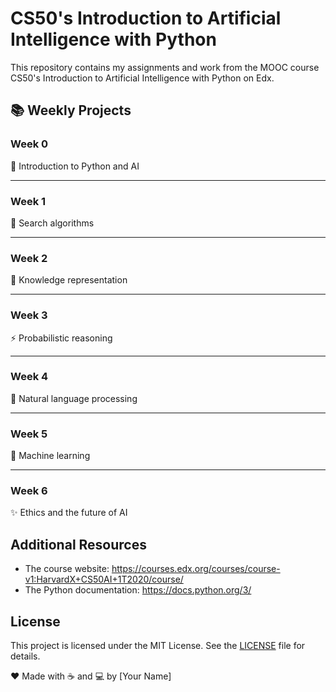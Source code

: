 # CS50's Introduction to Artificial Intelligence with Python

This repository contains my assignments and work from the MOOC course CS50's Introduction to Artificial Intelligence with Python on Edx.

## 📚 Weekly Projects

### Week 0

:rocket: Introduction to Python and AI

---

### Week 1

:robot: Search algorithms

---

### Week 2

:thinking: Knowledge representation

---

### Week 3

:zap: Probabilistic reasoning

---

### Week 4

:speech_balloon: Natural language processing

---

### Week 5

:brain: Machine learning

---

### Week 6

:sparkles: Ethics and the future of AI

## Additional Resources

- The course website: https://courses.edx.org/courses/course-v1:HarvardX+CS50AI+1T2020/course/
- The Python documentation: https://docs.python.org/3/

## License

This project is licensed under the MIT License. See the [LICENSE](LICENSE) file for details.

:heart: Made with :coffee: and :computer: by [Your Name]
